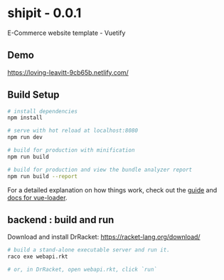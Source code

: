# shipit - 0.0.1

E-Commerce website template - Vuetify

## Demo

https://loving-leavitt-9cb65b.netlify.com/

## Build Setup

``` bash
# install dependencies
npm install

# serve with hot reload at localhost:8080
npm run dev

# build for production with minification
npm run build

# build for production and view the bundle analyzer report
npm run build --report
```

For a detailed explanation on how things work, check out the [guide](http://vuejs-templates.github.io/webpack/) and [docs for vue-loader](http://vuejs.github.io/vue-loader).

## backend : build and run
Download and install DrRacket: https://racket-lang.org/download/
``` bash
# build a stand-alone executable server and run it.
raco exe webapi.rkt

# or, in DrRacket, open webapi.rkt, click `run`
```


